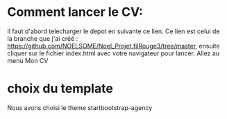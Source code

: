 # Comment lancer le CV:
Il faut d'abord telecharger le depot en suivante ce lien. Ce lien est celui de la branche que j'ai créé : https://github.com/NOELSOME/Noel_Projet.filRouge3/tree/master,
ensuite cliquer sur le fichier index.html avec votre navigateur pour lancer. Allez au menu Mon CV 

# choix du template
Nous avons choisi le theme startbootstrap-agency


